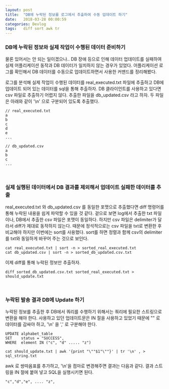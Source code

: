```yaml
---
layout: post
title:  "DB에 누락된 정보를 로그에서 추출하여 수동 업데이트 하기"
date:   2018-03-28 00:00:59
categories: Devlog
tags:   diff sort awk tr
---
```


### DB에 누락된 정보와 실제 작업이 수행된 데이터 준비하기 
물론 있어서는 안 되는 일이겠으나.. DB 장애 등으로 인해 데이터 업데이트를 실패하여 실제 어플리케이션 동작과 DB 데이터가 일치하지 않는 경우가 있었다. 어플리케이션 로그를 확인해서 DB 데이터를 수동으로 업데이트하면서 사용한 커맨드를 정리해봤다. 

로그를 분석해 실제 작업이 수행된 데이터를 real_executed.txt 파일에 추출하고 DB에 업데이트 되어 있는 데이터를 sql을 통해 추출하자. DB 클라이언트를 사용하고 있다면 csv 파일로 추출하기 어렵지 않다. 추출한 파일을 db_updated.csv 라고 하자. 두 파일은 아래와 같이 '\n' 으로 구분되어 있도록 추출했다.


```
// real_executed.txt
a
b
c
d
e
...

```

```
// db_updated.csv
a
b
c
...
```

<br/>

### 실제 실행된 데이터에서 DB 결과를 제외해서 업데이트 실패한 데이터를 추출
real_executed.txt 와 db_updated.csv 를 동일한 포맷으로 추출했다면 diff 명령어를 통해 누락된 내용을 쉽게 파악할 수 있을 것 같다. 겉으로 보면 log에서 추출한 txt 파일이나, DB에서 추출한 csv 파일은 포맷이 동일하다. 하지만 csv 파일은 delimiter가 달라서 diff가 제대로 동작하지 않는다. 때문에 정석적으로는 csv 파일을 txt로 변환한 후 비교해야 하지만 이번에는 sort를 사용했다. sort를 하면 정렬과 함께 csv의 delimiter를 txt와 동일하게 바꾸어 주는 것으로 보인다.

```
cat real_executed.txt | sort -n > sorted_real_executed.txt
cat db_updated.csv | sort -n > sorted_db_updated.csv.txt
```

이제 diff를 통해 누락된 정보만 추출하자.
```
diff sorted_db_updated.csv.txt sorted_real_executed.txt > should_update.txt
```

<br/>


### 누락된 발송 결과 DB에 Update 하기 
누락된 정보를 추출한 후 DB에서 쿼리를 수행하기 위해서는 쿼리에 필요한 스트링으로 변환을 해야 한다. 사용하고 있던 업데이트문은 IN 절을 사용하고 있었기 때문에 "" 로 데이터를 감싸야 하고, '\n' 을 ',' 로 구분해야 한다. 
```
UPDATE alphabet_table
SET    status = "SUCCESS",
WHERE  element IN ("c", "d" ..... "z")
```

 
```
cat should_update.txt | awk '{print "\""$1"\""}' | tr '\n' , > sql_string.txt
```

awk 로 쌍따옴표를 추가하고, '\n'을 컴마로 변경해주면 결과는 다음과 같다. 결과 스트링을 IN 절에 붙여 넣고 SQL을 실행시키면 된다. 
```
"c","d","e", .... "z",
```


<br/>
